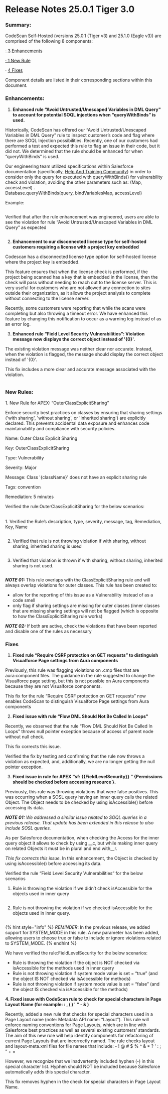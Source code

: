 # Release Notes 25.0.1 Tiger 3.0

### Summary:

CodeScan Self-Hosted (versions 25.0.1 (Tiger v3) and 25.1.0 (Eagle v3)) are comprised of the following 8 components:

[·       3 Enhancements](release-notes-25.0.1-tiger-3.0.md#enhancements)

[·       1 New Rule](release-notes-25.0.1-tiger-3.0.md#new-rules)

·     [  4 Fixes](release-notes-25.0.1-tiger-3.0.md#fixes)

Component details are listed in their corresponding sections within this document.

### Enhancements:

1. **Enhanced rule “Avoid Untrusted/Unescaped Variables in DML Query" to account for potential SOQL injections when “queryWithBinds” is used.**

Historically, CodeScan has offered our “Avoid Untrusted/Unescaped Variables in DML Query” rule to inspect customer’s code and flag where there are SOQL Injection possibilities.  Recently, one of our customers had performed a test and expected this rule to flag an issue in their code, but it did not.  We determined that the rule should be enhanced for when “queryWithBinds” is used.

Our engineering team utilized specifications within Salesforce documentation (specifically,  [Help And Training Community](https://help.salesforce.com/s/articleView?id=release-notes.rn_apex_bind_var_soql.htm\&release=242\&type=5)) in order to consider only the query for executed with queryWithBinds() for vulnerability check and violation, avoiding the other parameters such as: (Map, accessLevel) .\
Database.queryWithBinds(query, bindVariablesMap, accessLevel)

Example:

<figure><img src="../../../../.gitbook/assets/image.png" alt=""><figcaption></figcaption></figure>

Verified that after the rule enhancement was engineered, users are able to see the violation for rule “Avoid Untrusted/Unescaped Variables in DML Query” as expected

<figure><img src="../../../../.gitbook/assets/image (1).png" alt=""><figcaption></figcaption></figure>

2. **Enhancement to our disconnected license type for self-hosted customers requiring a license with a project key embedded**

Codescan has a disconnected license type option for self-hosted license where the project key is embedded.

This feature ensures that when the license check is performed, if the project being scanned has a key that is embedded in the license, then the check will pass without needing to reach out to the license server.  This is very useful for customers who are not allowed any connection to sites outside their organization, as it allows the project analysis to complete without connecting to the license server.

Recently, some customers were reporting that while the scans were completing but also throwing a timeout error.  We have enhanced this feature by changing this notification to occur as a warning log instead of as an error log.

&#x20;

3. **Enhanced rule “Field Level Security Vulnerabilities”:  Violation message now displays the correct object instead of '{0}'.**

The existing violation message was neither clear nor accurate.  Instead, when the violation is flagged, the message should display the correct object instead of '{0}'.

This fix includes a more clear and accurate message associated with the violation.

<figure><img src="../../../../.gitbook/assets/image (2).png" alt=""><figcaption></figcaption></figure>

### New Rules:

1\.     New Rule for APEX: “OuterClassExplicitSharing”

Enforce security best practices on classes by ensuring that sharing settings ('with sharing', 'without sharing', or 'inherited sharing') are explicitly declared. This prevents accidental data exposure and enhances code maintainability and compliance with security policies.



Name: Outer Class Explicit Sharing

Key: OuterClassExplicitSharing

Type: Vulnerability

Severity: Major

Message: Class '{className}' does not have an explicit sharing rule

Tags: convention

Remediation: 5 minutes

&#x20;

Verified the rule:OuterClassExplicitSharing for the below scenarios:

\
1\. Verified the Rule’s description, type, severity, message, tag, Remediation, Key, Name

<figure><img src="../../../../.gitbook/assets/image (3).png" alt=""><figcaption></figcaption></figure>

2. Verified that rule is not throwing violation if with sharing, without sharing, inherited sharing is used

<figure><img src="../../../../.gitbook/assets/image (4).png" alt=""><figcaption></figcaption></figure>

3. Verified that violation is thrown if with sharing, without sharing, inherited sharing is not used.

<figure><img src="../../../../.gitbook/assets/image (5).png" alt=""><figcaption></figcaption></figure>

_**NOTE 01:**_ This rule overlaps with the ClassExplicitSharing rule and will always overlap violations for outer classes.  This rule has been created to:

* allow for the reporting of this issue as a Vulnerability instead of as a code smell
* only flag if sharing settings are missing for outer classes (inner classes that are missing sharing settings will not be flagged (which is opposite to how the ClassExplicitSharing rule works)

_**NOTE 02:**_ If both are active, check the violations that have been reported and disable one of the rules as necessary

### Fixes

1. **Fixed rule “Require CSRF protection on GET requests” to distinguish Visualforce Page settings from Aura components**

Previously, this rule was flagging violations on .cmp files that are aura:component files. The guidance in the rule suggested to change the Visualforce page setting, but this is not possible on Aura components because they are not Visualforce components.

This fix for the rule “Require CSRF protection on GET requests” now enables CodeScan to distinguish Visualforce Page settings from Aura components

&#x20;

2. **Fixed issue with rule “Flow DML Should Not Be Called In Loops"**

Recently, we observed that the rule “Flow DML Should Not Be Called In Loops" throws null pointer exception because of access of parent node without null check.

This fix corrects this issue.

Verified the fix by testing and confirming that the rule now throws a violation as expected, and, additionally, we are no longer getting the null pointer exception.

&#x20;

3. **Fixed issue in rule for APEX “sf: \{{FieldLevelSecurity\}} ” {Permissions should be checked before accessing resource }.**

Previously, this rule was throwing violations that were false positives.  This was occurring when a SOSL query having an inner query calls the related Object. The Object needs to be checked by using isAccessible() before accessing its data.

&#x20;

_**NOTE 01:** We addressed a similar issue related to SOQL queries in a previous release.  That update has been extended in this release to also include SOSL queries._



As per Salesforce documentation, when checking the Access for the inner query object it allows to check by using \_\_c, but while making inner query on related Objects it must be in plural and end with\_\_r.

_This fix corrects this issue._  In this enhancement, the Object is checked by using isAccessible() before accessing its data.

&#x20;

Verified the rule “Field Level Security Vulnerabilities” for the below scenarios

1. Rule is throwing the violation if we didn’t check isAccessible for the objects used in inner query

<figure><img src="../../../../.gitbook/assets/image (6).png" alt=""><figcaption></figcaption></figure>

2. Rule is not throwing the violation if we checked isAccessible for the objects used in inner query.

<figure><img src="../../../../.gitbook/assets/image (7).png" alt=""><figcaption></figcaption></figure>

{% hint style="info" %}
_REMINDER_: In the previous release, we added support for SYSTEM\_MODE in this rule. A new parameter has been added, allowing users to choose true or false to include or ignore violations related to SYSTEM\_MODE.
{% endhint %}

We have verified the rule:FieldLevelSecurity for the below scenarios:

* Rule is throwing the violation if the object is NOT checked via isAccessible for the methods used in inner query
* Rule is not throwing violation if system mode value is set = “true” (and the object IS NOT checked via isAccessible for methods)
* Rule is not throwing violation if system mode value is set = “false” (and the object IS checked via isAccessible for the methods)



&#x20;**4. Fixed issue with CodeScan rule to check for special characters in Page Layout Name (for example: : , ( ) ' " - & )**

Recently, added a new rule that checks for special characters used in a Page Layout name (note: Metadata API name: “Layout”). This rule will enforce naming conventions for Page Layouts, which are in line with Salesforce best practices as well as several existing customers’ standards. The aim of this new rule will help identify components for refactoring of current Page Layouts that are incorrectly named. The rule checks layout and layout-meta.xml files for file names that include: - ! @ # $ % ^ & \* ? ' : ; ” + =

However, we recognize that we inadvertently included hyphen (-) in this special character list.  Hyphen should NOT be included because Salesforce automatically adds this special character.&#x20;

&#x20;

This fix removes hyphen in the check for special characters in Page Layout Name.
